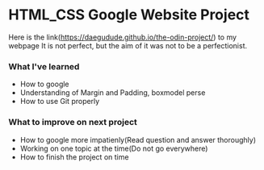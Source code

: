 # HTML_CSS Google Website Project

Here is the link(https://daegudude.github.io/the-odin-project/) to my webpage
It is not perfect, but the aim of it was not to be
a perfectionist.


### What I've learned

* How to google
* Understanding of Margin and Padding, boxmodel perse
* How to use Git properly


### What to improve on next project

* How to google more impatienly(Read question and answer thoroughly)
* Working on one topic at the time(Do not go everywhere)
* How to finish the project on time
